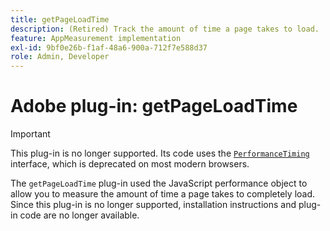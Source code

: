 ```yaml
---
title: getPageLoadTime
description: (Retired) Track the amount of time a page takes to load.
feature: AppMeasurement implementation
exl-id: 9bf0e26b-f1af-48a6-900a-712f7e588d37
role: Admin, Developer
---
```

# Adobe plug-in: getPageLoadTime

>[!IMPORTANT]
>
>This plug-in is no longer supported. Its code uses the [`PerformanceTiming`](https://developer.mozilla.org/en-US/docs/Web/API/PerformanceTiming) interface, which is deprecated on most modern browsers.

The `getPageLoadTime` plug-in used the JavaScript performance object to allow you to measure the amount of time a page takes to completely load. Since this plug-in is no longer supported, installation instructions and plug-in code are no longer available.

